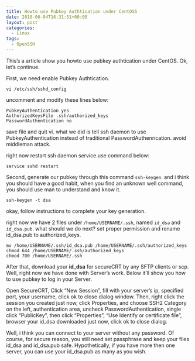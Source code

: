 ```yaml
---
title: Howto use Pubkey Authtication under CentOS5
date: 2010-06-04T16:31:51+00:00
layout: post
categories:
  - Linux
tags:
  - OpenSSH
---
```


This’s a article show you howto use pubkey authtication under CentOS. Ok, let’s continue.

First, we need enable Pubkey Authtication.
```
vi /etc/ssh/sshd_config
```

uncomment and modify these lines below:
```
PubkeyAuthentication yes
AuthorizedKeysFile .ssh/authorized_keys
PasswordAuthentication no
```
<!--more-->
save file and quit vi. what we did is tell ssh daemon to use PubkeyAuthentication instead of traditional PasswordAuthenrication. avoid middleman attack.

right now restart ssh daemon service.use command below:
```
service sshd restart
```

Second, generate our pubkey through this command `ssh-keygen`. and i think you should have a good habit, when you find an unknown well command, you should use man to understand and know it.
```
ssh-keygen -t dsa
```

okay, follow instructions to complete your key generation.

right now we have 2 files under `/home/USERNAME/.ssh`, named `id_dsa` and `id_dsa.pub`. what should we do next? set proper permission and rename id_dsa.pub to authorized_keys.
```
mv /home/USERNAME/.ssh/id_dsa.pub /home/USERNAME/.ssh/authorized_keys
chmod 644 /home/USERNAME/.ssh/authorized_keys
chmod 700 /home/USERNAME/.ssh
```

After that, download your **id_dsa** for secureCRT by any SFTP clients or scp. Well, right now we have done with Server’s work. Below it’ll show you how to use pubkey to log in your Server.

Open SecureCRT, Click “New Session”, fill with your server’s ip, specified port, your username, click ok to close dialog window. Then, right click the session you created just now, click Properties, and choose SSH2 Category on the left, authentication area, uncheck PasswordAuthentication, single click “PublicKey”, then click “Properties”, “Use Identify or certificate file”, browser your id_dsa downloaded just now, click ok to close dialog.

Well, i think you can connect to your server without any password. Of course, for secure reason, you still need set passphrase and keep your files id_dsa and id_dsa.pub safe. Hypothetically, if you have more then one server, you can use your id_dsa.pub as many as you wish.